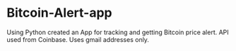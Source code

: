 # Bitcoin-Alert-app
Using Python created an App for tracking and getting Bitcoin price alert. 
API used from Coinbase. 
Uses gmail addresses only.

